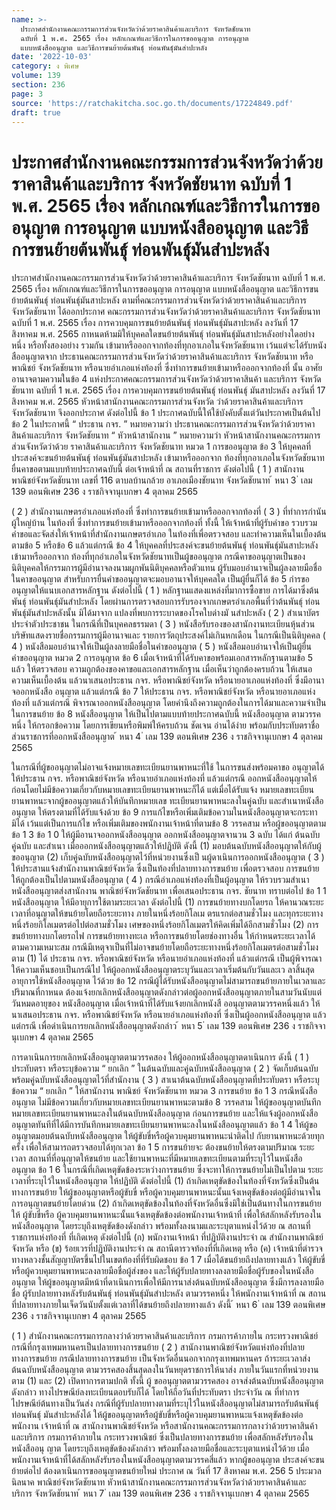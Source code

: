 ```yaml
---
name: >-
  ประกาศสำนักงานคณะกรรมการส่วนจังหวัดว่าด้วยราคาสินค้าและบริการ จังหวัดชัยนาท
  ฉบับที่ 1 พ.ศ. 2565 เรื่อง หลักเกณฑ์และวิธีการในการขออนุญาต การอนุญาต
  แบบหนังสืออนุญาต และวิธีการขนย้ายต้นพันธุ์ ท่อนพันธุ์มันสำปะหลัง
date: '2022-10-03'
category: ง พิเศษ
volume: 139
section: 236
page: 3
source: 'https://ratchakitcha.soc.go.th/documents/17224849.pdf'
draft: true
---
```


# ประกาศสำนักงานคณะกรรมการส่วนจังหวัดว่าด้วยราคาสินค้าและบริการ จังหวัดชัยนาท ฉบับที่ 1 พ.ศ. 2565 เรื่อง หลักเกณฑ์และวิธีการในการขออนุญาต การอนุญาต แบบหนังสืออนุญาต และวิธีการขนย้ายต้นพันธุ์ ท่อนพันธุ์มันสำปะหลัง

ประกาศสำนักงานคณะกรรมการส่วนจังหวัดว่าด้วยราคาสินค้าและบริการ จังหวัดชัยนาท ฉบับที่ 1 พ.ศ. 2565 เรื่อง หลักเกณฑ์และวิธีการในการขออนุญาต การอนุญาต แบบหนังสืออนุญาต และวิธีการขนย้ายต้นพันธุ์ ท่อนพันธุ์มันสาปะหลัง ตามที่คณะกรรมการส่วนจังหวัดว่าด้วยราคาสินค้าและบริการ จังหวัดชัยนาท ได้ออกประกาศ คณะกรรมการส่วนจังหวัดว่าด้วยราคาสินค้าและบริการ จังหวัดชัยนาท ฉบับที่ 1 พ.ศ. 2565 เรื่อง การควบคุมการขนย้ายต้นพันธุ์ ท่อนพันธุ์มันสาปะหลัง ลงวันที่ 17 สิงหาคม พ.ศ. 2565 กาหนดห้ามมิให้บุคคลใดขนย้ายต้นพันธุ์ ท่อนพันธุ์มันสาปะหลังอย่างใดอย่างหนึ่ง หรือทั้งสองอย่าง รวมกัน เข้ามาหรือออกจากท้องที่ทุกอาเภอในจังหวัดชัยนาท เว้นแต่จะได้รับหนัง สืออนุญาตจาก ประธานคณะกรรมการส่วนจังหวัดว่าด้วยราคาสินค้าและบริการ จังหวัดชัยนาท หรือพาณิชย์ จังหวัดชัยนาท หรือนายอำเภอแห่งท้องที่ ซึ่งทำการขนย้ายเข้ามาหรือออกจากท้องที่ นั้น อาศัยอานาจตามความในข้อ 4 แห่งประกาศคณะกรรมการส่วนจังหวัดว่าด้วยราคาสินค้า และบริการ จังหวัดชัยนาท ฉบับที่ 1 พ.ศ. 2565 เรื่อง การควบคุมการขนย้ายต้นพันธุ์ ท่อนพันธุ์ มันสาปะหลัง ลงวันที่ 17 สิงหาคม พ.ศ. 2565 หัวหน้าสานักงานคณะกรรมการส่วนจังหวัด ว่าด้วยราคาสินค้าและบริการ จังหวัดชัยนาท จึงออกประกาศ ดังต่อไปนี้ ข้อ 1 ประกาศฉบับนี้ให้ใช้บังคับตั้งแต่วันประกาศเป็นต้นไป ข้อ 2 ในประกาศนี้ “ ประธาน กจร. ” หมายความว่า ประธานคณะกรรมการส่วนจังหวัดว่าด้วยราคาสินค้าและบริการ จังหวัดชัยนาท “ หัวหน้าสานักงาน ” หมายความว่า หัวหน้าสานักงานคณะกรรมการส่วนจังหวัดว่าด้วย ราคาสินค้าและบริการ จังหวัดชัยนาท หมวด 1 การขออนุญาต ข้อ 3 ให้บุคคลที่ประสงค์จะขนย้ายต้นพันธุ์ ท่อนพันธุ์มันสาปะหลัง เข้ามาหรือออกจาก ท้องที่ทุกอาเภอในจังหวัดชัยนาท ยื่นคาขอตามแบบท้ายประกาศฉบับนี้ ต่อเจ้าหน้าที่ ณ สถานที่ราชการ ดังต่อไปนี้ ( 1 ) สานักงานพาณิชย์จังหวัดชัยนาท เลขที่ 116 ตาบลบ้านกล้วย อาเภอเมืองชัยนาท จังหวัดชัยนาท ้ หนา 3 ่ เลม 139 ตอนพิเศษ 236 ง ราชกิจจานุเบกษา 4 ตุลาคม 2565

( 2 ) สำนักงานเกษตรอำเภอแห่งท้องที่ ซึ่งทำการขนย้ายเข้ามาหรือออกจากท้องที่ ( 3 ) ที่ทำการกำนัน ผู้ใหญ่บ้าน ในท้องที่ ซึ่งทำการขนย้ายเข้ามาหรือออกจากท้องที่ ทั้งนี้ ให้เจ้าหน้าที่ผู้รับคำขอ รวบรวมคำขอและจัดส่งให้เจ้าหน้าที่สำนักงานเกษตรอำเภอ ในท้องที่เพื่อตรวจสอบ และทำความเห็นในเบื้องต้น ตามข้อ 5 หรือข้อ 6 แล้วแต่กรณี ข้อ 4 ให้บุคคลที่ประสงค์จะขนย้ายต้นพันธุ์ ท่อนพันธุ์มันสาปะหลัง เข้ามาหรือออกจาก ท้องที่ทุกอำเภอในจังหวัดชัยนาทเป็นผู้ขออนุญาต กรณีคาขออนุญาตเป็นของนิติบุคคลให้กรรมการผู้มีอำนาจลงนามผูกพันนิติบุคคลหรือตัวแทน ผู้รับมอบอำนาจเป็นผู้ลงลายมือชื่อในคาขออนุญาต สำหรับการยื่นคำขออนุญาตจะมอบอานาจให้บุคคลใด เป็นผู้ยื่นก็ได้ ข้อ 5 กำรขออนุญาตให้แนบเอกสารหลักฐาน ดังต่อไปนี้ ( 1 ) หลักฐานแสดงแหล่งที่มาการซื้อขาย การได้มาซึ่งต้นพันธุ์ ท่อนพันธุ์มันสำปะหลัง โดยผ่านการตรวจสอบการรับรองจากเกษตรอำเภอพื้นที่ว่าต้นพันธุ์ ท่อนพันธุ์มันสำปะหลังนั้น มิได้มาจาก แปลงที่พบการระบาดของโรคใบด่างมั นสำปะหลัง ( 2 ) สำเนาบัตรประจำตัวประชาชน ในกรณีที่เป็นบุคคลธรรมดา ( 3 ) หนังสือรับรองของสานักงานทะเบียนหุ้นส่วนบริษัทแสดงรายชื่อกรรมการผู้มีอานาจและ รายการวัตถุประสงค์ไม่เกินหกเดือน ในกรณีเป็นนิติบุคคล ( 4 ) หนังสือมอบอำนาจให้เป็นผู้ลงลายมือชื่อในคำขออนุญาต ( 5 ) หนังสือมอบอำนาจให้เป็นผู้ยื่นคำขออนุญาต หมวด 2 การอนุญาต ข้อ 6 เมื่อเจ้าหน้าที่ได้รับคาขอพร้อมเอกสารหลักฐานตามข้อ 5 แล้ว ให้ตรวจสอบ ความถูกต้องของคาขอและเอกสารหลักฐาน เมื่อเห็นว่าถูกต้องครบถ้วน ให้เสนอความเห็นเบื้องต้น แล้วนาเสนอประธาน กจร. หรือพาณิชย์จังหวัด หรือนายอาเภอแห่งท้องที่ ซึ่งมีอานาจออกหนังสือ อนุญาต แล้วแต่กรณี ข้อ 7 ให้ประธาน กจร. หรือพาณิชย์จังหวัด หรือนายอาเภอแห่งท้องที่ แล้วแต่กรณี พิจารณาออกหนังสืออนุญาต โดยคำนึงถึงความถูกต้องในการได้มาและความจำเป็นในการขนย้าย ข้อ 8 หนังสืออนุญาต ให้เป็นไปตามแบบท้ายประกาศฉบับนี้ หนังสืออนุญาต ตามวรรคหนึ่ง ให้กรอกข้อความ โดยการเขียนหรือพิมพ์ให้ครบถ้วน ชัดเจน อ่านได้ง่าย พร้อมกับประทับตราชื่อส่วนราชการที่ออกหนังสืออนุญาต ้ หนา 4 ่ เลม 139 ตอนพิเศษ 236 ง ราชกิจจานุเบกษา 4 ตุลาคม 2565

ในกรณีที่ผู้ขออนุญาตไม่อาจแจ้งหมายเลขทะเบียนยานพาหนะที่ใช้ ในการขนส่งพร้อมคาขอ อนุญาตได้ ให้ประธาน กจร. หรือพาณิชย์จังหวัด หรือนายอำเภอแห่งท้องที่ แล้วแต่กรณี ออกหนังสืออนุญาตให้ก่อนโดยไม่มีข้อความเกี่ยวกับหมายเลขทะเบียนยานพาหนะก็ได้ แต่เมื่อได้รับแจ้ง หมายเลขทะเบียนยานพาหนะจากผู้ขออนุญาตแล้วให้บันทึกหมายเลข ทะเบียนยานพาหนะลงในคู่ฉบับ และสำเนาหนังสืออนุญาต ให้ตรงตามที่ได้รับแจ้งด้วย ข้อ 9 การแก้ไขหรือเพิ่มเติมข้อความในหนังสืออนุญาตจะกระทามิได้ เว้นแต่เป็นการแก้ไข หรือเพิ่มเติมของพนักงานเจ้าหน้าที่ตามข้อ 8 วรรคสาม หรือผู้ขออนุญาตตามข้อ 1 3 ข้อ 1 0 ให้ผู้มีอานาจออกหนังสืออนุญาต ออกหนังสืออนุญาตจานวน 3 ฉบับ ได้แก่ ต้นฉบับ คู่ฉบับ และสำเนา เมื่อออกหนังสืออนุญาตแล้วให้ปฏิบัติ ดังนี้ (1) มอบต้นฉบับหนังสืออนุญาตให้กับผู้ขออนุญาต (2) เก็บคู่ฉบับหนังสืออนุญาตไว้ที่หน่วยงานซึ่งเป็ นผู้ดาเนินการออกหนังสืออนุญาต ( 3 ) ให้ประสานแจ้งสำนักงานพาณิชย์จังหวัด ซึ่งเป็นท้องที่ปลายทางการขนย้าย เพื่อตรวจสอบ การขนย้ายให้ถูกต้องเป็นไปตามหนังสืออนุญาต ( 4 ) กรณีอำเภอแห่งท้องที่เป็นผู้อนุญาต ให้รวบรวมสำเนาหนังสืออนุญาตส่งสานักงาน พาณิชย์จังหวัดชัยนาท เพื่อเสนอประธาน กจร. ชัยนาท ทราบต่อไป ข้อ 1 1 หนังสืออนุญาต ให้มีอายุการใช้ตามระยะเวลา ดังต่อไปนี้ (1) การขนย้ายทางบกโดยรถ ให้คานวณระยะเวลาที่อนุญาตให้ขนย้ายโดยถือระยะทาง ภายในหนึ่งร้อยกิโลเม ตรแรกต่อสามชั่วโมง และทุกระยะทางหนึ่งร้อยกิโลเมตรต่อไปต่อสามชั่วโมง เศษของหนึ่งร้อยกิโลเมตรให้คิดเพิ่มได้อีกสามชั่วโมง (2) การขนย้ายทางบกโดยรถไฟ การขนย้ายทางทะเล หรือการขนย้ายโดยช่องทางอื่น ให้กำหนดระยะเวลาได้ตามความเหมาะสม กรณีมีเหตุจาเป็นที่ไม่อาจขนย้ายโดยถือระยะทางหนึ่งร้อยกิโลเมตรต่อสามชั่วโมงตาม (1) ได้ ประธาน กจร. หรือพาณิชย์จังหวัด หรือนายอำเภอแห่งท้องที่ แล้วแต่กรณี เป็นผู้พิจารณา ให้ความเห็นชอบเป็นกรณีไป ให้ผู้ออกหนังสืออนุญาตระบุวันและเวลาเริ่มต้นกับวันและเว ลาสิ้นสุดอายุการใช้หนังสืออนุญาต ไว้ด้วย ข้อ 12 กรณีผู้ได้รับหนังสืออนุญาตไม่สามารถขนย้ายภายในเวลาและปริมาณที่กาหนด ต้องแจ้งยกเลิกหนังสืออนุญาตดังกล่าวต่อผู้ออกหนังสืออนุญาตภายในสามวันนับแต่วันหมดอายุของ หนังสืออนุญาต เมื่อเจ้าหน้าที่ได้รับแจ้งยกเลิกหนังสื ออนุญาตตามวรรคหนึ่งแล้ว ให้นาเสนอประธาน กจร. หรือพาณิชย์จังหวัด หรือนายอำเภอแห่งท้องที่ ซึ่งเป็นผู้ออกหนังสืออนุญาต แล้วแต่กรณี เพื่อดำเนินการยกเลิกหนังสืออนุญาตดังกล่าว ้ หนา 5 ่ เลม 139 ตอนพิเศษ 236 ง ราชกิจจานุเบกษา 4 ตุลาคม 2565

การดาเนินการยกเลิกหนังสืออนุญาตตามวรรคสอง ให้ผู้ออกหนังสืออนุญาตดาเนินการ ดังนี้ ( 1 ) ประทับตรา หรือระบุข้อความ “ ยกเลิก ” ในต้นฉบับและคู่ฉบับหนังสืออนุญาต ( 2 ) จัดเก็บต้นฉบับพร้อมคู่ฉบับหนังสืออนุญาตไว้ที่สำนักงาน ( 3 ) สาเนาต้นฉบับหนังสืออนุญาตที่ประทับตรา หรือระบุข้อความ “ ยกเลิก ” ให้สานักงาน พาณิชย์ จังหวัดชัยนาท หมวด 3 การขนย้าย ข้อ 1 3 กรณีหนังสืออนุญาต ไม่มีข้อความเกี่ยวกับหมายเลขทะเบียนยานพาหนะตามข้อ 8 วรรคสาม ให้ผู้ขออนุญาตบันทึกหมายเลขทะเบียนยานพาหนะลงในต้นฉบับหนังสืออนุญาต ก่อนการขนย้าย และให้แจ้งผู้ออกหนังสืออนุญาตทันทีที่ได้มีการบันทึกหมายเลขทะเบียนยานพาหนะลงในหนังสืออนุญาตแล้ว ข้อ 1 4 ให้ผู้ขออนุญาตมอบต้นฉบับหนังสืออนุญาต ให้ผู้ขับขี่หรือผู้ควบคุมยานพาหนะนำติดไป กับยานพาหนะด้วยทุกครั้ง เพื่อให้สามารถตรวจสอบได้ทุกเวลา ข้อ 1 5 การขนย้ายจะ ต้องขนย้ายให้ตรงตามปริมาณ ระยะเวลา สถานที่ที่อนุญาตให้ขนย้าย และใช้ยานพาหนะที่มีหมายเลขทะเบียนตามที่ระบุไว้ในหนังสืออนุญาต ข้อ 1 6 ในกรณีที่เกิดเหตุขัดข้องระหว่างการขนย้าย ซึ่งจะทาให้การขนย้ายไม่เป็นไปตาม ระยะเวลาที่ระบุไว้ในหนังสืออนุญาต ให้ปฏิบัติ ดังต่อไปนี้ (1) ถ้าเกิดเหตุขัดข้องในท้องที่จังหวัดซึ่งเป็นต้นทางการขนย้าย ให้ผู้ขออนุญาตหรือผู้ขับขี่ หรือผู้ควบคุมยานพาหนะนั้นแจ้งเหตุขัดข้องต่อผู้มีอำนาจในการอนุญาตขนย้ายโดยด่วน (2) ถ้าเกิดเหตุขัดข้องในท้องที่จังหวัดอื่นซึ่งมิใช่เป็นต้นทางในการขนย้าย ให้ ผู้ขับขี่หรือ ผู้ควบคุมยานพาหนะนั้นแจ้งเหตุขัดข้องต่อพนักงานเจ้าหน้าที่ เพื่อให้สลักหลังรับรองในหนังสืออนุญาต โดยระบุถึงเหตุขัดข้องดังกล่าว พร้อมทั้งลงนามและระบุตาแหน่งไว้ด้วย ณ สถานที่ราชการแห่งท้องที่ ที่เกิดเหตุ ดังต่อไปนี้ (ก) พนักงานเจ้าหน้า ที่ปฏิบัติงานประจำ ณ สำนักงานพาณิชย์จังหวัด หรือ (ข) ร้อยเวรที่ปฏิบัติงานประจำ ณ สถานีตารวจท้องที่ที่เกิดเหตุ หรือ (ค) เจ้าหน้าที่ตำรวจทางหลวงชั้นสัญญาบัตรขึ้นไปในเขตท้องที่ที่รับผิดชอบ ข้อ 1 7 เมื่อได้ขนย้ายถึงปลายทางแล้ว ให้ผู้ขับขี่หรือผู้ควบคุมยานพาหนะลงลายมือชื่อผู้ส่งของ และให้ผู้รับปลายทางลงลายมือชื่อผู้รับของในหนังสืออนุญาต ให้ผู้ขออนุญาตมีหน้าที่ดาเนินการเพื่อให้มีการนาส่งต้นฉบับหนังสืออนุญาต ซึ่งมีการลงลายมือชื่อ ผู้รับปลายทางหลังรับต้นพันธุ์ ท่อนพันธุ์มันสำปะหลัง ตามวรรคหนึ่ง ให้พนักงานเจ้าหน้าที่ ณ สถานที่ปลายทางภายในเจ็ดวันนับตั้งแต่เวลาที่ได้ขนย้ายถึงปลายทางแล้ว ดังนี้ ้ หนา 6 ่ เลม 139 ตอนพิเศษ 236 ง ราชกิจจานุเบกษา 4 ตุลาคม 2565

( 1 ) สำนักงานคณะกรรมการกลางว่าด้วยราคาสินค้าและบริการ กรมการค้าภายใน กระทรวงพาณิชย์ กรณีที่กรุงเทพมหานครเป็นปลายทางการขนย้าย ( 2 ) สานักงานพาณิชย์จังหวัดแห่งท้องที่ปลายทางการขนย้าย กรณีปลายทางการขนย้าย เป็นจังหวัดอื่นนอกจากกรุงเทพมหานคร ถ้าระยะเวลาส่งต้นฉบับหนังสืออนุญาต ตามวรรคสองสิ้นสุดลงในวันหยุดราชการให้นาส่ง ภายในวันแรกที่หน่วยงานตาม (1) และ (2) เปิดทาการตามปกติ ทั้งนี้ ผู้ ขออนุญาตตามวรรคสอง อาจส่งต้นฉบับหนังสืออนุญาตดังกล่าว ทางไปรษณีย์ลงทะเบียนตอบรับก็ได้ โดยให้ถือวันที่ประทับตรา ประจำวัน ณ ที่ทำการไปรษณีย์ต้นทางเป็นวันส่ง กรณีที่ผู้รับปลายทางตามที่ระบุไว้ในหนังสืออนุญาตไม่สามารถรับต้นพันธุ์ ท่อนพันธุ์ มันสำปะหลังได้ ให้ผู้ขออนุญาตหรือผู้ขับขี่หรือผู้ควบคุมยานพาหนะแจ้งเหตุขัดข้องต่อพนักงาน เจ้าหน้าที่ ณ สานักงานพาณิชย์จังหวัด หรือสานักงานคณะกรรมการกลางว่าด้วยราคาสินค้าและบริการ กรมการค้าภายใน กระทรวงพาณิชย์ ซึ่งเป็นปลายทางการขนย้าย เพื่อสลักหลังรับรองในหนังสืออนุ ญาต โดยระบุถึงเหตุขัดข้องดังกล่าว พร้อมทั้งลงลายมือชื่อและระบุตาแหน่งไว้ด้วย เมื่อพนักงานเจ้าหน้าที่ได้สลักหลังรับรองในหนังสืออนุญาตตามวรรคสี่แล้ว หากผู้ขออนุญาต ประสงค์จะขนย้ายต่อไป ต้องดาเนินการขออนุญาตขนย้ายใหม่ ประกาศ ณ วันที่ 17 สิงหาคม พ.ศ. 256 5 ประมวล นิลนาค พาณิชย์จังหวัดชัยนาท หัวหน้าสานักงานคณะกรรมการส่วนจังหวัดว่าด้วยราคาสินค้าและบริการ จังหวัดชัยนาท ้ หนา 7 ่ เลม 139 ตอนพิเศษ 236 ง ราชกิจจานุเบกษา 4 ตุลาคม 2565











